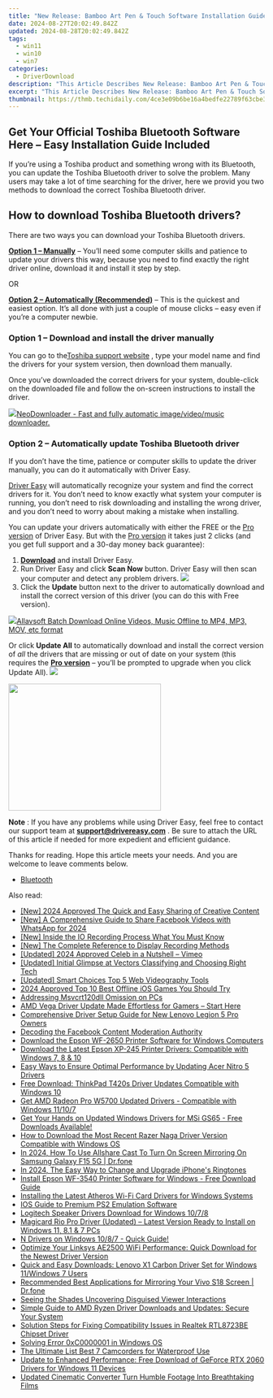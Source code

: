 ```yaml
---
title: "New Release: Bamboo Art Pen & Touch Software Installation Guide"
date: 2024-08-27T20:02:49.842Z
updated: 2024-08-28T20:02:49.842Z
tags:
  - win11
  - win10
  - win7
categories:
  - DriverDownload
description: "This Article Describes New Release: Bamboo Art Pen & Touch Software Installation Guide"
excerpt: "This Article Describes New Release: Bamboo Art Pen & Touch Software Installation Guide"
thumbnail: https://thmb.techidaily.com/4ce3e09b6be16a4bedfe22789f63cbe3ee4e3f00e904ff59e25edd73f99d4f26.jpg
---
```


## Get Your Official Toshiba Bluetooth Software Here – Easy Installation Guide Included

If you’re using a Toshiba product and something wrong with its Bluetooth, you can update the Toshiba Bluetooth driver to solve the problem. Many users may take a lot of time searching for the driver, here we provid you two methods to download the correct Toshiba Bluetooth driver.

## How to download Toshiba Bluetooth drivers?

There are two ways you can download your Toshiba Bluetooth drivers.

**[Option 1 – Manually](https://tools.techidaily.com/drivereasy/download/)**  – You’ll need some computer skills and patience to update your drivers this way, because you need to find exactly the right driver online, download it and install it step by step.

OR

**[Option 2 – Automatically (Recommended)](https://www.drivereasy.com/knowledge/download-toshiba-bluetooth-driver/#op2)**  – This is the quickest and easiest option. It’s all done with just a couple of mouse clicks – easy even if you’re a computer newbie.

### **Option 1 –** **Download and install the driver manually**

 You can go to the[Toshiba support website](https://support.dynabook.com/bluetoothhttp:/support.toshiba.com/bluetooth) , type your model name and find the drivers for your system version, then download them manually.

 Once you’ve downloaded the correct drivers for your system, double-click on the downloaded file and follow the on-screen instructions to install the driver.

<!-- affiliate ads begin -->
<a href="https://secure.2checkout.com/order/checkout.php?PRODS=4559731&QTY=1&AFFILIATE=108875&CART=1"><img src="http://www.neowise.com/images/nd-ss-w200.jpg" border="0">NeoDownloader - Fast and fully automatic image/video/music downloader. </a>
<!-- affiliate ads end -->
### **Option 2 – Automatically update Toshiba Bluetooth driver**

 If you don’t have the time, patience or computer skills to update the driver manually, you can do it automatically with Driver Easy.

[Driver Easy](https://tools.techidaily.com/drivereasy/download/) will automatically recognize your system and find the correct drivers for it. You don’t need to know exactly what system your computer is running, you don’t need to risk downloading and installing the wrong driver, and you don’t need to worry about making a mistake when installing.

 You can update your drivers automatically with either the FREE or the [Pro version](https://tools.techidaily.com/drivereasy/download/) of Driver Easy. But with the [Pro version](https://tools.techidaily.com/drivereasy/download/) it takes just 2 clicks (and you get full support and a 30-day money back guarantee):

1. **[Download](https://tools.techidaily.com/drivereasy/download/)**  and install Driver Easy.
2. Run Driver Easy and click **Scan Now** button. Driver Easy will then scan your computer and detect any problem drivers. ![](https://images.drivereasy.com/wp-content/uploads/2019/07/driver.jpg)
3. Click the **Update** button next to the driver to automatically download and install the correct version of this driver (you can do this with Free version).  
<!-- affiliate ads begin -->
<a href="https://secure.2checkout.com/order/checkout.php?PRODS=4631056&QTY=1&AFFILIATE=108875&CART=1"><img src="https://secure.avangate.com/images/merchant/997e65474a248252883b485717f7d098/products/buy-windows.png" border="0">Allavsoft Batch Download Online Videos, Music Offline to MP4, MP3, MOV, etc format </a>
<!-- affiliate ads end -->
 Or click **Update All** to automatically download and install the correct version of _all_ the drivers that are missing or out of date on your system (this requires the **[Pro version](https://tools.techidaily.com/drivereasy/download/)**  – you’ll be prompted to upgrade when you click Update All). ![](https://images.drivereasy.com/wp-content/uploads/2019/07/Bluetooth.jpg)

<!-- affiliate ads begin -->
<a href="https://printrendy.pxf.io/c/5597632/1453720/17020" target="_top" id="1453720"><img src="//a.impactradius-go.com/display-ad/17020-1453720" border="0" alt="" width="300" height="250"/></a><img height="0" width="0" src="https://imp.pxf.io/i/5597632/1453720/17020" style="position:absolute;visibility:hidden;" border="0" />
<!-- affiliate ads end -->
**Note** : If you have any problems while using Driver Easy, feel free to contact our support team at **[support@drivereasy.com](https://tools.techidaily.com/drivereasy/download/)**  . Be sure to attach the URL of this article if needed for more expedient and efficient guidance.

 Thanks for reading. Hope this article meets your needs. And you are welcome to leave comments below.

* [Bluetooth](https://tools.techidaily.com/drivereasy/download/)

<ins class="adsbygoogle"
     style="display:block"
     data-ad-format="autorelaxed"
     data-ad-client="ca-pub-7571918770474297"
     data-ad-slot="1223367746"></ins>



<ins class="adsbygoogle"
     style="display:block"
     data-ad-client="ca-pub-7571918770474297"
     data-ad-slot="8358498916"
     data-ad-format="auto"
     data-full-width-responsive="true"></ins>

<span class="atpl-alsoreadstyle">Also read:</span>
<div><ul>
<li><a href="https://facebook-videos.techidaily.com/new-2024-approved-the-quick-and-easy-sharing-of-creative-content/"><u>[New] 2024 Approved  The Quick and Easy Sharing of Creative Content</u></a></li>
<li><a href="https://facebook-video-content.techidaily.com/new-a-comprehensive-guide-to-share-facebook-videos-with-whatsapp-for-2024/"><u>[New] A Comprehensive Guide to Share Facebook Videos with WhatsApp for 2024</u></a></li>
<li><a href="https://video-screen-grab.techidaily.com/new-inside-the-io-recording-process-what-you-must-know/"><u>[New] Inside the IO Recording Process  What You Must Know</u></a></li>
<li><a href="https://digital-screen-recording.techidaily.com/new-the-complete-reference-to-display-recording-methods/"><u>[New] The Complete Reference to Display Recording Methods</u></a></li>
<li><a href="https://vimeo-videos.techidaily.com/updated-2024-approved-celeb-in-a-nutshell-vimeo/"><u>[Updated] 2024 Approved  Celeb in a Nutshell – Vimeo</u></a></li>
<li><a href="https://some-techniques.techidaily.com/updated-initial-glimpse-at-vectors-classifying-and-choosing-right-tech/"><u>[Updated] Initial Glimpse at Vectors  Classifying and Choosing Right Tech</u></a></li>
<li><a href="https://video-capture.techidaily.com/updated-smart-choices-top-5-web-videography-tools/"><u>[Updated] Smart Choices  Top 5 Web Videography Tools</u></a></li>
<li><a href="https://digital-screen-recording.techidaily.com/2024-approved-top-10-best-offline-ios-games-you-should-try/"><u>2024 Approved  Top 10 Best Offline iOS Games You Should Try</u></a></li>
<li><a href="https://win11-tips.techidaily.com/addressing-msvcrt120dll-omission-on-pcs/"><u>Addressing Msvcrt120dll Omission on PCs</u></a></li>
<li><a href="https://win-amazing.techidaily.com/amd-vega-driver-update-made-effortless-for-gamers-start-here/"><u>AMD Vega Driver Update Made Effortless for Gamers – Start Here</u></a></li>
<li><a href="https://win-amazing.techidaily.com/comprehensive-driver-setup-guide-for-new-lenovo-legion-5-pro-owners/"><u>Comprehensive Driver Setup Guide for New Lenovo Legion 5 Pro Owners</u></a></li>
<li><a href="https://facebook.techidaily.com/decoding-the-facebook-content-moderation-authority/"><u>Decoding the Facebook Content Moderation Authority</u></a></li>
<li><a href="https://win-amazing.techidaily.com/download-the-epson-wf-2650-printer-software-for-windows-computers/"><u>Download the Epson WF-2650 Printer Software for Windows Computers</u></a></li>
<li><a href="https://win-amazing.techidaily.com/download-the-latest-epson-xp-245-printer-drivers-compatible-with-windows-7-8-and-10/"><u>Download the Latest Epson XP-245 Printer Drivers: Compatible with Windows 7, 8 & 10</u></a></li>
<li><a href="https://win-amazing.techidaily.com/easy-ways-to-ensure-optimal-performance-by-updating-acer-nitro-5-drivers/"><u>Easy Ways to Ensure Optimal Performance by Updating Acer Nitro 5 Drivers</u></a></li>
<li><a href="https://win-amazing.techidaily.com/free-download-thinkpad-t420s-driver-updates-compatible-with-windows-10/"><u>Free Download: ThinkPad T420s Driver Updates Compatible with Windows 10</u></a></li>
<li><a href="https://win-amazing.techidaily.com/get-amd-radeon-pro-w5700-updated-drivers-compatible-with-windows-11107/"><u>Get AMD Radeon Pro W5700 Updated Drivers - Compatible with Windows 11/10/7</u></a></li>
<li><a href="https://win-amazing.techidaily.com/get-your-hands-on-updated-windows-drivers-for-msi-gs65-free-downloads-available/"><u>Get Your Hands on Updated Windows Drivers for MSi GS65 - Free Downloads Available!</u></a></li>
<li><a href="https://win-amazing.techidaily.com/how-to-download-the-most-recent-razer-naga-driver-version-compatible-with-windows-os/"><u>How to Download the Most Recent Razer Naga Driver Version Compatible with Windows OS</u></a></li>
<li><a href="https://screen-mirror.techidaily.com/in-2024-how-to-use-allshare-cast-to-turn-on-screen-mirroring-on-samsung-galaxy-f15-5g-drfone-by-drfone-android/"><u>In 2024, How To Use Allshare Cast To Turn On Screen Mirroring On Samsung Galaxy F15 5G | Dr.fone</u></a></li>
<li><a href="https://some-skills.techidaily.com/in-2024-the-easy-way-to-change-and-upgrade-iphones-ringtones/"><u>In 2024, The Easy Way to Change and Upgrade iPhone's Ringtones</u></a></li>
<li><a href="https://win-amazing.techidaily.com/install-epson-wf-3540-printer-software-for-windows-free-download-guide/"><u>Install Epson WF-3540 Printer Software for Windows - Free Download Guide</u></a></li>
<li><a href="https://win-amazing.techidaily.com/installing-the-latest-atheros-wi-fi-card-drivers-for-windows-systems/"><u>Installing the Latest Atheros Wi-Fi Card Drivers for Windows Systems</u></a></li>
<li><a href="https://desktop-recording.techidaily.com/ios-guide-to-premium-ps2-emulation-software/"><u>IOS Guide to Premium PS2 Emulation Software</u></a></li>
<li><a href="https://win-amazing.techidaily.com/logitech-speaker-drivers-download-for-windows-1078/"><u>Logitech Speaker Drivers Download for Windows 10/7/8</u></a></li>
<li><a href="https://win-amazing.techidaily.com/magicard-rio-pro-driver-updated-latest-version-ready-to-install-on-windows-11-81-and-7-pcs/"><u>Magicard Rio Pro Driver (Updated) – Latest Version Ready to Install on Windows 11, 8.1 & 7 PCs</u></a></li>
<li><a href="https://win-amazing.techidaily.com/1722968713188-n-drivers-on-windows-1087-quick-guide/"><u>N Drivers on Windows 10/8/7 - Quick Guide!</u></a></li>
<li><a href="https://win-amazing.techidaily.com/optimize-your-linksys-ae2500-wifi-performance-quick-download-for-the-newest-driver-version/"><u>Optimize Your Linksys AE2500 WiFi Performance: Quick Download for the Newest Driver Version</u></a></li>
<li><a href="https://win-amazing.techidaily.com/quick-and-easy-downloads-lenovo-x1-carbon-driver-set-for-windows-11windows-7-users/"><u>Quick and Easy Downloads: Lenovo X1 Carbon Driver Set for Windows 11/Windows 7 Users</u></a></li>
<li><a href="https://screen-mirror.techidaily.com/recommended-best-applications-for-mirroring-your-vivo-s18-screen-drfone-by-drfone-android/"><u>Recommended Best Applications for Mirroring Your Vivo S18 Screen | Dr.fone</u></a></li>
<li><a href="https://extra-lessons.techidaily.com/seeing-the-shades-uncovering-disguised-viewer-interactions/"><u>Seeing the Shades  Uncovering Disguised Viewer Interactions</u></a></li>
<li><a href="https://win-amazing.techidaily.com/simple-guide-to-amd-ryzen-driver-downloads-and-updates-secure-your-system/"><u>Simple Guide to AMD Ryzen Driver Downloads and Updates: Secure Your System</u></a></li>
<li><a href="https://win-amazing.techidaily.com/solution-steps-for-fixing-compatibility-issues-in-realtek-rtl8723be-chipset-driver/"><u>Solution Steps for Fixing Compatibility Issues in Realtek RTL8723BE Chipset Driver</u></a></li>
<li><a href="https://win11-tips.techidaily.com/solving-error-0xc0000001-in-windows-os/"><u>Solving Error 0xC0000001 in Windows OS</u></a></li>
<li><a href="https://extra-resources.techidaily.com/the-ultimate-list-best-7-camcorders-for-waterproof-use/"><u>The Ultimate List  Best 7 Camcorders for Waterproof Use</u></a></li>
<li><a href="https://win-amazing.techidaily.com/update-to-enhanced-performance-free-download-of-geforce-rtx-2060-drivers-for-windows-11-devices/"><u>Update to Enhanced Performance: Free Download of GeForce RTX 2060 Drivers for Windows 11 Devices</u></a></li>
<li><a href="https://ai-vdieo-software.techidaily.com/updated-cinematic-converter-turn-humble-footage-into-breathtaking-films/"><u>Updated Cinematic Converter Turn Humble Footage Into Breathtaking Films</u></a></li>
</ul></div>
